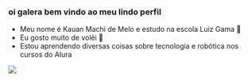 ### oi galera bem vindo ao meu lindo perfil

- Meu nome é Kauan Machi de Melo e estudo na escola Luiz Gama 🏫
- Eu gosto muito de volêi 🏐
- Estou aprendendo diversas coisas sobre tecnologia e robótica nos cursos do Alura

![](https://media1.tenor.com/m/Qcjg7gRDYnkAAAAC/haikyuu.gif)
